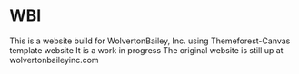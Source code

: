 # WBI
This is a website build for WolvertonBailey, Inc. using Themeforest-Canvas template website
It is a work in progress
The original website is still up at wolvertonbaileyinc.com
